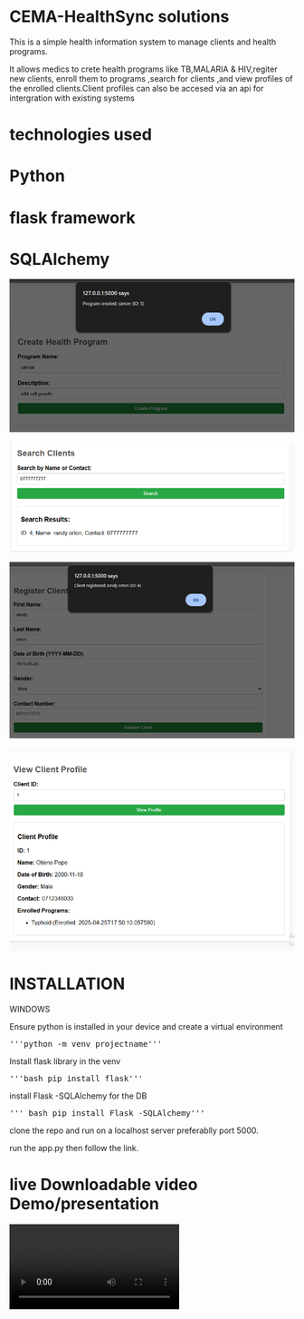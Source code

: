 # CEMA-HealthSync solutions

This is a simple health information system to manage clients and health programs.

It allows medics to crete health programs like TB,MALARIA & HIV,regiter new clients,
enroll them to programs ,search for clients ,and view profiles of the enrolled clients.Client profiles can also be accesed via an api for intergration with existing systems

# technologies used

# Python
# flask framework
# SQLAlchemy

![create program](https://github.com/Wuodmadam/CEMA-/blob/master/create%20program.png)

![Search client details via api](https://github.com/Wuodmadam/CEMA-/blob/master/client%20search.png)

![client registration page](https://github.com/Wuodmadam/CEMA-/blob/master/client%20registration.png)


![view registered client details](https://github.com/Wuodmadam/CEMA-/blob/master/Screenshot%202025-04-25%20222505.png) 

# INSTALLATION

WINDOWS 

Ensure python is installed in your device and create a virtual environment

<pre>'''python -m venv projectname'''</pre>

Install flask library in the venv

<pre>'''bash pip install flask'''</pre>

install  Flask -SQLAlchemy for the DB 

<pre>''' bash pip install Flask -SQLAlchemy'''</pre>

clone the repo and run on a localhost server preferablly port 5000.

run the app.py then follow the link.

# live Downloadable video Demo/presentation

![live demo](https://github.com/Wuodmadam/CEMA-/raw/refs/heads/master/HealthSync%20solutions%20-%20DEMO%20VIDEO%20(1).mp4)